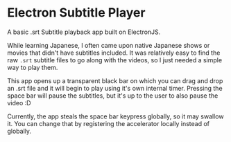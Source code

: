 # Electron Subtitle Player

A basic .srt Subtitle playback app built on ElectronJS.

While learning Japanese, I often came upon native Japanese shows or movies that didn't have subtitles included.  It was relatively easy to find the raw `.srt` subtitle files to go along with the videos, so I just needed a simple way to play them.

This app opens up a transparent black bar on which you can drag and drop an .srt file and it will begin to play using it's own internal timer.  Pressing the space bar will pause the subtitles, but it's up to the user to also pause the video :D

Currently, the app steals the space bar keypress globally, so it may swallow it.  You can change that by registering the accelerator locally instead of globally.
